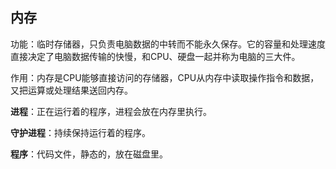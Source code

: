 ## 内存

功能：临时存储器，只负责电脑数据的中转而不能永久保存。它的容量和处理速度直接决定了电脑数据传输的快慢，和CPU、硬盘一起并称为电脑的三大件。

作用：内存是CPU能够直接访问的存储器，CPU从内存中读取操作指令和数据，又把运算或处理结果送回内存。

**进程**：正在运行着的程序，进程会放在内存里执行。

**守护进程**：持续保持运行着的程序。

**程序**：代码文件，静态的，放在磁盘里。